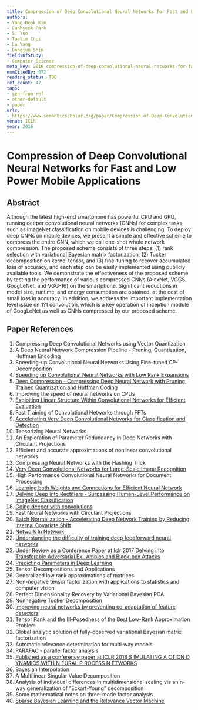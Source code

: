 ```yaml
---
title: Compression of Deep Convolutional Neural Networks for Fast and Low Power Mobile Applications
authors:
- Yong-Deok Kim
- Eunhyeok Park
- S. Yoo
- Taelim Choi
- Lu Yang
- Dongjun Shin
fieldsOfStudy:
- Computer Science
meta_key: 2016-compression-of-deep-convolutional-neural-networks-for-fast-and-low-power-mobile-applications
numCitedBy: 672
reading_status: TBD
ref_count: 47
tags:
- gen-from-ref
- other-default
- paper
urls:
- https://www.semanticscholar.org/paper/Compression-of-Deep-Convolutional-Neural-Networks-Kim-Park/4ca3b996d888d7178dbbf9855bb2ab253bdfa43d?sort=total-citations
venue: ICLR
year: 2016
---
```


# Compression of Deep Convolutional Neural Networks for Fast and Low Power Mobile Applications

## Abstract

Although the latest high-end smartphone has powerful CPU and GPU, running deeper convolutional neural networks (CNNs) for complex tasks such as ImageNet classification on mobile devices is challenging. To deploy deep CNNs on mobile devices, we present a simple and effective scheme to compress the entire CNN, which we call one-shot whole network compression. The proposed scheme consists of three steps: (1) rank selection with variational Bayesian matrix factorization, (2) Tucker decomposition on kernel tensor, and (3) fine-tuning to recover accumulated loss of accuracy, and each step can be easily implemented using publicly available tools. We demonstrate the effectiveness of the proposed scheme by testing the performance of various compressed CNNs (AlexNet, VGGS, GoogLeNet, and VGG-16) on the smartphone. Significant reductions in model size, runtime, and energy consumption are obtained, at the cost of small loss in accuracy. In addition, we address the important implementation level issue on 1?1 convolution, which is a key operation of inception module of GoogLeNet as well as CNNs compressed by our proposed scheme.

## Paper References

1. Compressing Deep Convolutional Networks using Vector Quantization
2. A Deep Neural Network Compression Pipeline - Pruning, Quantization, Huffman Encoding
3. Speeding-up Convolutional Neural Networks Using Fine-tuned CP-Decomposition
4. [Speeding up Convolutional Neural Networks with Low Rank Expansions](2014-speeding-up-convolutional-neural-networks-with-low-rank-expansions.md)
5. [Deep Compression - Compressing Deep Neural Network with Pruning, Trained Quantization and Huffman Coding](2016-deep-compression-compressing-deep-neural-network-with-pruning-trained-quantization-and-huffman-coding.md)
6. Improving the speed of neural networks on CPUs
7. [Exploiting Linear Structure Within Convolutional Networks for Efficient Evaluation](2014-exploiting-linear-structure-within-convolutional-networks-for-efficient-evaluation.md)
8. Fast Training of Convolutional Networks through FFTs
9. [Accelerating Very Deep Convolutional Networks for Classification and Detection](2016-accelerating-very-deep-convolutional-networks-for-classification-and-detection.md)
10. Tensorizing Neural Networks
11. An Exploration of Parameter Redundancy in Deep Networks with Circulant Projections
12. Efficient and accurate approximations of nonlinear convolutional networks
13. Compressing Neural Networks with the Hashing Trick
14. [Very Deep Convolutional Networks for Large-Scale Image Recognition](2015-very-deep-convolutional-networks-for-large-scale-image-recognition.md)
15. High Performance Convolutional Neural Networks for Document Processing
16. [Learning both Weights and Connections for Efficient Neural Network](2015-learning-both-weights-and-connections-for-efficient-neural-network.md)
17. [Delving Deep into Rectifiers - Surpassing Human-Level Performance on ImageNet Classification](2015-delving-deep-into-rectifiers-surpassing-human-level-performance-on-imagenet-classification.md)
18. [Going deeper with convolutions](2015-going-deeper-with-convolutions.md)
19. Fast Neural Networks with Circulant Projections
20. [Batch Normalization - Accelerating Deep Network Training by Reducing Internal Covariate Shift](2015-batch-normalization-accelerating-deep-network-training-by-reducing-internal-covariate-shift.md)
21. [Network In Network](2014-network-in-network.md)
22. [Understanding the difficulty of training deep feedforward neural networks](2010-understanding-the-difficulty-of-training-deep-feedforward-neural-networks.md)
23. [Under Review as a Conference Paper at Iclr 2017 Delving into Transferable Adversarial Ex- Amples and Black-box Attacks](2016-under-review-as-a-conference-paper-at-iclr-2017-delving-into-transferable-adversarial-ex-amples-and-black-box-attacks.md)
24. [Predicting Parameters in Deep Learning](2013-predicting-parameters-in-deep-learning.md)
25. Tensor Decompositions and Applications
26. Generalized low rank approximations of matrices
27. Non-negative tensor factorization with applications to statistics and computer vision
28. Perfect Dimensionality Recovery by Variational Bayesian PCA
29. Nonnegative Tucker Decomposition
30. [Improving neural networks by preventing co-adaptation of feature detectors](2012-improving-neural-networks-by-preventing-co-adaptation-of-feature-detectors.md)
31. Tensor Rank and the Ill-Posedness of the Best Low-Rank Approximation Problem
32. Global analytic solution of fully-observed variational Bayesian matrix factorization
33. Automatic relevance determination for multi‐way models
34. PARAFAC - parallel factor analysis
35. [Published as a conference paper at ICLR 2018 S IMULATING A CTION D YNAMICS WITH N EURAL P ROCESS N ETWORKS](2018-published-as-a-conference-paper-at-iclr-2018-s-imulating-a-ction-d-ynamics-with-n-eural-p-rocess-n-etworks.md)
36. Bayesian Interpolation
37. A Multilinear Singular Value Decomposition
38. Analysis of individual differences in multidimensional scaling via an n-way generalization of “Eckart-Young” decomposition
39. Some mathematical notes on three-mode factor analysis
40. [Sparse Bayesian Learning and the Relevance Vector Machine](2001-sparse-bayesian-learning-and-the-relevance-vector-machine.md)
